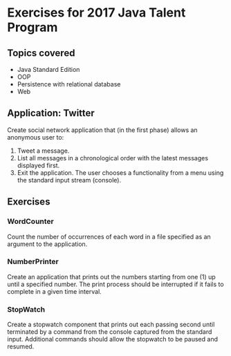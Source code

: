 # Exercises for 2017 Java Talent Program

## Topics covered
- Java Standard Edition
- OOP
- Persistence with relational database
- Web

## Application: Twitter
Create social network application that (in the first phase) allows an anonymous user to:
1. Tweet a message.
2. List all messages in a chronological order with the latest messages displayed first.
3. Exit the application.
The user chooses a functionality from a menu using the standard input stream (console).

## Exercises

### WordCounter
Count the number of occurrences of each word in a file specified as an argument to the application. 

### NumberPrinter
Create an application that prints out the numbers starting from one (1) up until a specified number.
The print process should be interrupted if it fails to complete in a given time interval.

### StopWatch
Create a stopwatch component that prints out each passing second until terminated by a command from the console captured from the standard input.
Additional commands should allow the stopwatch to be paused and resumed. 